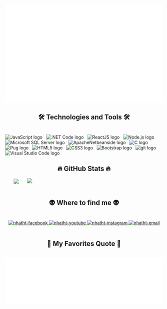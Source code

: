 <!-- Trungquandev -->
<a href="#" target="_blank">
  <img src="svg/nhatht.svg" width="1200" alt="nhatht-official" />
</a>

<h2 align="center">🛠 Technologies and Tools 🛠</h2>
<br>
<!-- https://simpleicons.org/ -->
<span><img src="https://img.shields.io/badge/JavaScript-282C34?logo=javascript&logoColor=F7DF1E" alt="JavaScript logo" title="JavaScript" height="25" /></span>
&nbsp;
<span><img src="https://img.shields.io/badge/.NET-282C34?logo=dotnet&logoColor=#512BD4" alt=".NET Code logo" title=".NET Code" height="25" /></span>
&nbsp;
<span><img src="https://img.shields.io/badge/ReactJS-282C34?logo=react&logoColor=61DAFB" alt="ReactJS logo" title="ReactJS" height="25" /></span>
&nbsp;
<span><img src="https://img.shields.io/badge/Node.js-282C34?logo=node.js&logoColor=00F200" alt="Node.js logo" title="Node.js" height="25" /></span>
&nbsp;
<span><img src="https://img.shields.io/badge/Microsoft SQL Server-282C34?logo=microsoftsqlserver&logoColor=#CC2927" alt="Microsoft SQL Server logo" title="Microsoft SQL Server" height="25" /></span>
&nbsp;
<span><img src="https://img.shields.io/badge/Netbean-282C34?logo=apachenetbeanside&logoColor=#1B6AC6" alt="ApacheNetbeanside logo" title="ApacheNetbeanside" height="25" /></span>
&nbsp;
<span><img src="https://img.shields.io/badge/C-282C34?logo=c&logoColor=#A8B9CC" alt="C logo" title="C" height="25" /></span>
&nbsp;
<span><img src="https://img.shields.io/badge/Pug-282C34?logo=pug&logoColor=#A86454" alt="Pug logo" title="Pug" height="25" /></span>
&nbsp;
<span><img src="https://img.shields.io/badge/HTML5-282C34?logo=html5&logoColor=E34F26" alt="HTML5 logo" title="HTML5" height="25" /></span>
&nbsp;
<span><img src="https://img.shields.io/badge/CSS3-282C34?logo=css3&logoColor=1572B6" alt="CSS3 logo" title="CSS3" height="25" /></span>
&nbsp;
<span><img src="https://img.shields.io/badge/Bootstrap-282C34?logo=bootstrap&logoColor=7952B3" alt="Bootstrap logo" title="Bootstrap" height="25" /></span>
&nbsp;
<span><img src="https://img.shields.io/badge/git-282C34?logo=git&logoColor=F05032" alt="git logo" title="git" height="25" /></span>
&nbsp;
<span><img src="https://img.shields.io/badge/VS%20Code-282C34?logo=visual-studio-code&logoColor=007ACC" alt="Visual Studio Code logo" title="Visual Studio Code" height="25" /></span>
&nbsp;

<br>
<h2 align="center">🔥 GitHub Stats 🔥</h2>
<!-- https://github.com/anuraghazra/github-readme-stats -->
<div align=center>
  <a href="#" title="nhatht">
    <img width="315" align="center" src="https://github-readme-stats.vercel.app/api/top-langs/?username=nhatht&hide=c%23,powershell,Mathematica,Ruby,Objective-C,Objective-C%2b%2b,Cuda&title_color=61dafb&text_color=ffffff&icon_color=61dafb&bg_color=20232a&langs_count=8&layout=compact&border_color=61dafb&hide_border=true" />
  </a>
  <a href="#" title="nhatht">
    <img align="right" width="434" src="https://github-readme-stats.vercel.app/api?username=nhatht&show_icons=true&theme=react&border_color=61dafb&hide_border=true" />
  </a>
</div>

<br>
<h2 align="center">👽 Where to find me 👽</h2>
<br>
<!-- https://icons8.com -->
<div align="center">
  <a href="https://www.facebook.com/nhatht.02/" target="blank">
    <img src="https://img.icons8.com/bubbles/100/000000/facebook-new.png" alt="nhatht-facebook" />
  </a>
  <a href="https://www.youtube.com/@trinhnhatho5729/about" target="blank">
    <img src="https://img.icons8.com/bubbles/100/000000/youtube-squared.png" alt="nhatht-youtube" />
  </a>
  <a href="https://www.instagram.com/hotrinhnhat/" target="blank">
    <img src="https://img.icons8.com/bubbles/100/000000/instagram.png" alt="nhatht-instagram" />
  </a>
  <a href="mailto:nhatht.02@gmail.com" target="top">
    <img src="https://img.icons8.com/bubbles/100/000000/apple-mail.png" alt="nhatht-email" />
  </a>
</div>

<br>

<h2 align="center">📑 My Favorites Quote 📑</h2>
<br>
<a href="#" target="_blank">
  <img src="svg/nhatht-quotes.svg" width="846" height="150" alt="nhatht-official" />
</a>

